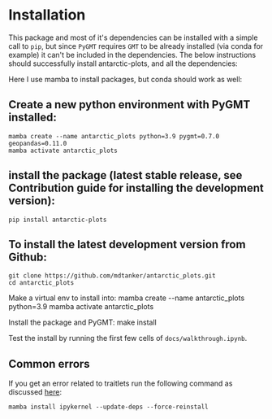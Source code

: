 # Installation
This package and most of it's dependencies can be installed with a simple call to `pip`, but since `PyGMT` requires `GMT` to be already installed (via conda for example) it can't be included in the dependencies. The below instructions should successfully install antarctic-plots, and all the dependencies:

Here I use mamba to install packages, but conda should work as well:

## Create a new python environment with PyGMT installed:

    mamba create --name antarctic_plots python=3.9 pygmt=0.7.0 geopandas=0.11.0
    mamba activate antarctic_plots

## install the package (latest stable release, see Contribution guide for installing the development version): 

    pip install antarctic-plots

## To install the latest development version from Github:

    git clone https://github.com/mdtanker/antarctic_plots.git
    cd antarctic_plots

Make a virtual env to install into:
    mamba create --name antarctic_plots python=3.9 
    mamba activate antarctic_plots

Install the package and PyGMT:
    make install

Test the install by running the first few cells of `docs/walkthrough.ipynb`.

## Common errors

If you get an error related to traitlets run the following command as discussed [here](https://github.com/microsoft/vscode-jupyter/issues/5689#issuecomment-829538285):

    mamba install ipykernel --update-deps --force-reinstall
